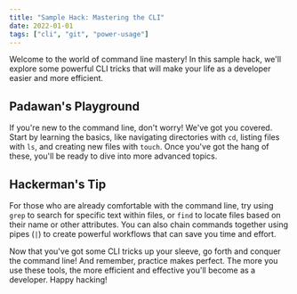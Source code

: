 ```yaml
---
title: "Sample Hack: Mastering the CLI"
date: 2022-01-01
tags: ["cli", "git", "power-usage"]
---
```


Welcome to the world of command line mastery! In this sample hack, we'll explore some powerful CLI tricks that will make your life as a developer easier and more efficient.

## Padawan's Playground


If you're new to the command line, don't worry! We've got you covered. Start by learning the basics, like navigating directories with `cd`, listing files with `ls`, and creating new files with `touch`. Once you've got the hang of these, you'll be ready to dive into more advanced topics.


## Hackerman's Tip


For those who are already comfortable with the command line, try using `grep` to search for specific text within files, or `find` to locate files based on their name or other attributes. You can also chain commands together using pipes (`|`) to create powerful workflows that can save you time and effort.

Now that you've got some CLI tricks up your sleeve, go forth and conquer the command line! And remember, practice makes perfect. The more you use these tools, the more efficient and effective you'll become as a developer. Happy hacking!